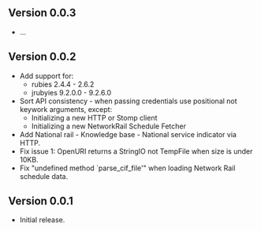 ## Version 0.0.3

  * ...

## Version 0.0.2

  * Add support for:
    * rubies 2.4.4 - 2.6.2
    * jrubyies 9.2.0.0 - 9.2.6.0
  * Sort API consistency - when passing credentials use positional not keywork arguments, except:
    * Initializing a new HTTP or Stomp client
    * Initializing a new NetworkRail Schedule Fetcher
  * Add National rail - Knowledge base - National service indicator via HTTP.
  * Fix issue 1: OpenURI returns a StringIO not TempFile when size is under 10KB.
  * Fix "undefined method `parse_cif_file'" when loading Network Rail schedule data.

## Version 0.0.1

 * Initial release.
